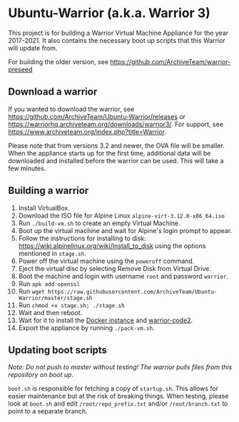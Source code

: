 # Ubuntu-Warrior (a.k.a. Warrior 3)

This project is for building a Warrior Virtual Machine Appliance for the year 2017-2021. It also contains the necessary boot up scripts that this Warrior will update from.

For building the older version, see https://github.com/ArchiveTeam/warrior-preseed

## Download a warrior

If you wanted to download the warrior, see https://github.com/ArchiveTeam/Ubuntu-Warrior/releases or https://warriorhq.archiveteam.org/downloads/warrior3/. For support, see https://www.archiveteam.org/index.php?title=Warrior.

Please note that from versions 3.2 and newer, the OVA file will be smaller. When the appliance starts up for the first time, additional data will be downloaded and installed before the warrior can be used. This will take a few minutes.

## Building a warrior

1. Install VirtualBox.
2. Download the ISO file for Alpine Linux `alpine-virt-3.12.0-x86_64.iso`
3. Run `./build-vm.sh` to create an empty Virtual Machine.
4. Boot up the virtual machine and wait for Alpine's login prompt to appear.
5. Follow the instructions for installing to disk: https://wiki.alpinelinux.org/wiki/Install_to_disk using the options mentioned in `stage.sh`.
6. Power off the virtual machine using the `poweroff` command.
7. Eject the virtual disc by selecting Remove Disk from Virtual Drive.
8. Boot the machine and login with username `root` and password `warrior`.
9. Run `apk add openssl`
10. Run `wget https://raw.githubusercontent.com/ArchiveTeam/Ubuntu-Warrior/master/stage.sh`
11. Run `chmod +x stage.sh; ./stage.sh`
12. Wait and then reboot.
13. Wait for it to install the [Docker instance](https://github.com/ArchiveTeam/warrior-dockerfile) and [warrior-code2](https://github.com/ArchiveTeam/warrior-code2).
14. Export the appliance by running `./pack-vm.sh`.


## Updating boot scripts

*Note: Do not push to master without testing! The warrior pulls files from this repository on boot up.*

`boot.sh` is responsible for fetching a copy of `startup.sh`. This allows for easier maintenance but at the risk of breaking things. When testing, please look at `boot.sh` and edit `/root/repo_prefix.txt` and/or `/root/branch.txt` to point to a separate branch.
